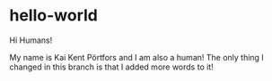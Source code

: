 # hello-world

Hi Humans!

My name is Kai Kent Pörtfors and I am also a human! The only thing I changed in this branch is that I added more words to it!

